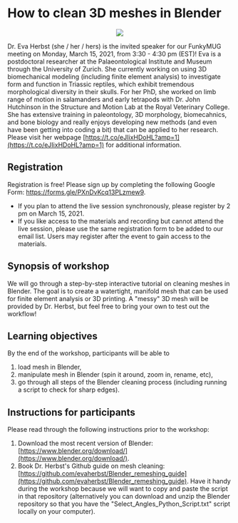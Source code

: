 # How to clean 3D meshes in Blender

<p align="center">
  <img src="https://pbs.twimg.com/profile_images/1174330476250718209/YbpaGt1Z_400x400.jpg" />
</p>

Dr. Eva Herbst (she / her / hers) is the invited speaker for our FunkyMUG meeting on Monday, March 15, 2021, from 3:30 - 4:30 pm (EST)!
Eva is a postdoctoral researcher at the Palaeontological Institute and Museum through the University of Zurich. 
She currently working on using 3D biomechanical modeling (including finite element analysis) to investigate form and function in Triassic reptiles, which exhibit tremendous morphological diversity in their skulls. 
For her PhD, she worked on limb range of motion in salamanders and early tetrapods with Dr. John Hutchinson in the Structure and Motion Lab at the Royal Veterinary College. 
She has extensive training in paleontology, 3D morphology, biomecahnics, and bone biology and really enjoys developing new methods (and even have been getting into coding a bit) that can be applied to her research.
Please visit her webpage [https://t.co/eJIixHDoHL?amp=1](https://t.co/eJIixHDoHL?amp=1) for additional information. 

## Registration
Registration is free! Please sign up by completing the following Google Form: <a href="https://forms.gle/PXnDvKcq13PLzmew9](https://forms.gle/PXnDvKcq13PLzmew9" target="_blank">https://forms.gle/PXnDvKcq13PLzmew9</a>.
* If you plan to attend the live session synchronously, please register by 2 pm on March 15, 2021. 
* If you like access to the materials and recording but cannot attend the live session, please use the same registration form to be added to our email list. Users may register after the event to gain access to the materials. 

## Synopsis of workshop
We will go through a step-by-step interactive tutorial on cleaning meshes in Blender. 
The goal is to create a watertight, manifold mesh that can be used for finite element analysis or 3D printing. 
A "messy" 3D mesh will be provided by Dr. Herbst, but feel free to bring your own to test out the workflow!

## Learning objectives
By the end of the workshop, participants will be able to
1. load mesh in Blender, 
2. manipulate mesh in Blender (spin it around, zoom in, rename, etc), 
3. go through all steps of the Blender cleaning process (including running a script to check for sharp edges).

## Instructions for participants
Please read through the following instructions prior to the workshop:
1. Download the most recent version of Blender: [https://www.blender.org/download/](https://www.blender.org/download/). 
2. Book Dr. Herbst's Github guide on mesh cleaning: [https://github.com/evaherbst/Blender_remeshing_guide](https://github.com/evaherbst/Blender_remeshing_guide). Have it handy during the workshop because we will want to copy and paste the script in that repository (alternatively you can download and unzip the Blender repository so that you have the "Select_Angles_Python_Script.txt" script locally on your computer). 


